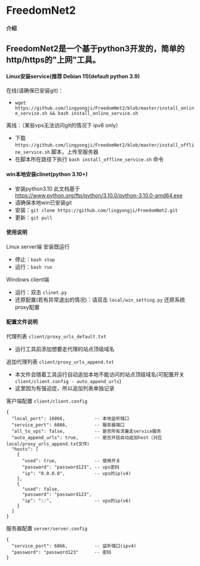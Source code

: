 
# FreedomNet2

#### 介绍
FreedomNet2是一个基于python3开发的，简单的http/https的"上网"工具。
- 
#### Linux安装service(推荐 Debian 11)(default python 3.9)
在线(请确保已安装git)：
- ```wget https://github.com/lingyongji/FreedomNet2/blob/master/install_online_service.sh && bash install_online_service.sh```

离线：（某些vps无法访问git的情况下 ipv6 only）
- 下载 ```https://github.com/lingyongji/FreedomNet2/blob/master/install_offline_service.sh``` 脚本，上传至服务器
- 在脚本所在路径下执行 ```bash install_offline_service.sh``` 命令

#### win本地安装clinet(python 3.10+)
- 安装python3.10 此文档基于 https://www.python.org/ftp/python/3.10.0/python-3.10.0-amd64.exe
- 请确保本地win已安装git
- 安装：```git clone https://github.com/lingyongji/FreedomNet2.git```
- 更新：```git pull```

#### 使用说明
Linux server端 安装既运行
- 停止：```bash stop```
- 运行：```bash run```

Windows client端
- 运行：双击 ```clinet.py```
- 还原配置(若有异常退出的情况)：请双击 ```local/win_setting.py``` 还原系统proxy配置

#### 配置文件说明
代理列表 ```client/proxy_urls_default.txt```
- 运行工具前添加想要走代理的站点顶级域名

追加代理列表 ```client/proxy_urls_append.txt```
- 本文件会随着工具运行自动追加本地不能访问的站点顶级域名(可配置开关 ```client/client.config - auto_append_urls```)
- 这里因为有强迫症，所以追加列表单独记录

客户端配置 ```client/client.config```
```
{
  "local_port": 16866,           -- 本地监听端口
  "service_port": 6866,          -- 服务器端口
  "all_to_vps": false,           -- 是否所有流量走service服务
  "auto_append_urls": true,      -- 是否开启自动追加host（对应local/proxy_urls_append.txt文件）
  "hosts": [
    {
      "used": true,              -- 使用开关
      "password": "password123", -- vps密码
      "ip": "0.0.0.0",           -- vps的ip(v4)
    },
    {
      "used": false,
      "password": "password123",
      "ip": "::",                -- vps的ip(v6)
    }
  ]
}
```

服务器配置 ```server/server.config```
```
{
  "service_port": 6866,          -- 监听端口(ipv4)
  "password": "password123"      -- 密码
}
```
